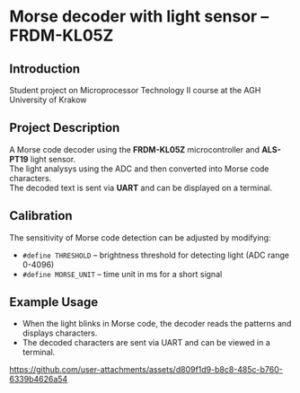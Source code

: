 # Morse decoder with light sensor – FRDM-KL05Z 

## Introduction
Student project on Microprocessor Technology II course at the AGH University of Krakow

## Project Description  
A Morse code decoder using the **FRDM-KL05Z** microcontroller and **ALS-PT19** light sensor.  
The light analysys using the ADC and then converted into Morse code characters.  
The decoded text is sent via **UART** and can be displayed on a terminal.  

## Calibration  
The sensitivity of Morse code detection can be adjusted by modifying:  
- `#define THRESHOLD` – brightness threshold for detecting light (ADC range 0-4096)  
- `#define MORSE_UNIT` – time unit in ms for a short signal  

## Example Usage  
- When the light blinks in Morse code, the decoder reads the patterns and displays characters.  
- The decoded characters are sent via UART and can be viewed in a terminal.  

https://github.com/user-attachments/assets/d809f1d9-b8c8-485c-b760-6339b4626a54

